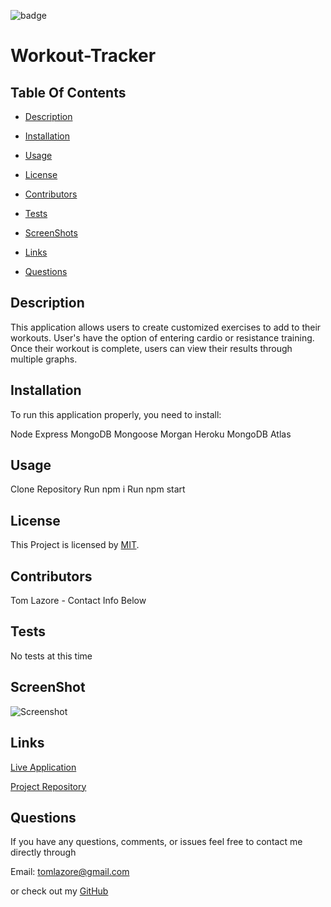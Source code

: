 

  ![badge](https://img.shields.io/badge/license-MIT-brightgreen)
  
  # Workout-Tracker
  

  ## Table Of Contents

  * [Description](#description)

  * [Installation](#installation)

  * [Usage](#usage)

  * [License](#license)

  * [Contributors](#contributors)

  * [Tests](#tests)

  * [ScreenShots](#screenshots)

  * [Links](#links)

  * [Questions](#questions)

  ## Description

  This application allows users to create customized exercises to add to their workouts. User's have the option of entering cardio or resistance training. Once their workout is complete, users can view their results through multiple graphs. 
  
  ## Installation

  To run this application properly, you need to install:
  
  Node  Express  MongoDB  Mongoose  Morgan  Heroku  MongoDB Atlas
  

  ## Usage
  
  Clone Repository  Run npm i  Run npm start
  
  
  ## License
  
  This Project is licensed by [MIT](https://choosealicense.com/licenses/mit/).
  
  ## Contributors

  Tom Lazore - Contact Info Below
  
  ## Tests
  
  No tests at this time

  ## ScreenShot

  ![Screenshot]()

  ## Links

  [Live Application](https://young-reef-24740.herokuapp.com/stats)

  [Project Repository](https://github.com/tlaze/Workout-Tracker)
  
  
  ## Questions

  If you have any questions, comments, or issues feel free to contact me directly through
  
  Email: tomlazore@gmail.com

  or check out my [GitHub](https://github.com/tlaze)

  
